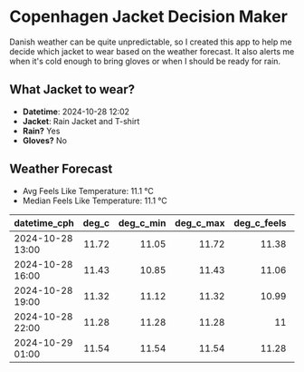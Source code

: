 
# Copenhagen Jacket Decision Maker

Danish weather can be quite unpredictable, so I created this app to help me decide which jacket to wear based on the weather forecast. 
It also alerts me when it's cold enough to bring gloves or when I should be ready for rain.

## What Jacket to wear?

- **Datetime**: 2024-10-28 12:02
- **Jacket**: Rain Jacket and T-shirt
- **Rain?** Yes
- **Gloves?** No

## Weather Forecast
- Avg Feels Like Temperature: 11.1 °C
- Median Feels Like Temperature: 11.1 °C

| datetime_cph     |   deg_c |   deg_c_min |   deg_c_max |   deg_c_feels | weather   | wind   | rain   |
|:-----------------|--------:|------------:|------------:|--------------:|:----------|:-------|:-------|
| 2024-10-28 13:00 |   11.72 |       11.05 |       11.72 |         11.38 | Rain      | Low    | Low    |
| 2024-10-28 16:00 |   11.43 |       10.85 |       11.43 |         11.06 | Rain      | Low    | Low    |
| 2024-10-28 19:00 |   11.32 |       11.12 |       11.32 |         10.99 | Rain      | Low    | Low    |
| 2024-10-28 22:00 |   11.28 |       11.28 |       11.28 |         11    | Clouds    | Low    | None   |
| 2024-10-29 01:00 |   11.54 |       11.54 |       11.54 |         11.28 | Clouds    | Low    | None   |
        